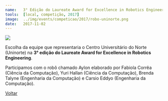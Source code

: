 ```yaml
---
name:  	3° Edição do Laureate Award for Excellence in Robotics Engineering
tools: 	[local, competição, 2017]
image: 	../img/events/competicao/2017/robo-uninorte.png
date: 	2017-11-02
---
```


![](../img/events/competicao/2017/robo-uninorte.png)

Escolha da equipe que representaria o Centro Universitário do Norte (Uninorte) na **3° edição do Laureate Award for Excellence in Robotics Engineering**. 

Participamos com o robô chamado Aylon elaborado por Fabiola Corrêa (Ciência da Computação), Yuri Hallan (Ciência da Computação), Brenda Talyne (Engenharia da Computação) e Carsio Eddyo (Engenharia da Computação).

<p class="text-center">
	<a class="btn btn-outline-primary mt-1" href="{{ site.baseurl }}/events/">Voltar</a>
</p>